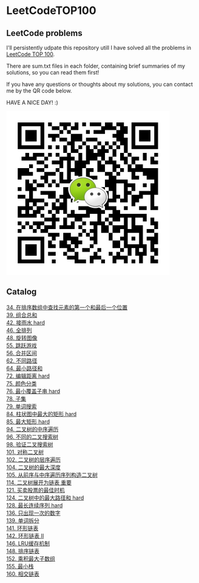 # LeetCodeTOP100
## LeetCode problems

I'll persistently udpate this repository utill I have solved all the problems in [LeetCode TOP 100](https://leetcode-cn.com/problemset/all/?listId=2cktkvj).

There are sum.txt files in each folder, containing brief summaries of my solutions, so you can read them first!

If you have any questions or thoughts about my solutions, you can contact me by the QR code below. 

HAVE A NICE DAY! :)

![wechat](imgs/wechat.jpg)

## Catalog

[34. 在排序数组中查找元素的第一个和最后一个位置](34.%20在排序数组中查找元素的第一个和最后一个位置)</br>
[39. 组合总和](39.%20组合总和)</br>
[42. 接雨水 hard](42.%20接雨水%20hard)</br>
[46. 全排列](46.%20全排列)</br>
[48. 旋转图像](48.%20旋转图像)</br>
[55. 跳跃游戏](55.%20跳跃游戏)</br>
[56. 合并区间](56.%20合并区间)</br>
[62. 不同路径](62.%20不同路径)</br>
[64. 最小路径和](64.%20最小路径和)</br>
[72. 编辑距离 hard](72.%20编辑距离%20hard)</br>
[75. 颜色分类](75.%20颜色分类)</br>
[76. 最小覆盖子串 hard](76.%20最小覆盖子串%20hard)</br>
[78. 子集](78.%20子集)</br>
[79. 单词搜索](79.%20单词搜索)</br>
[84. 柱状图中最大的矩形 hard](84.%20柱状图中最大的矩形%20hard)</br>
[85. 最大矩形 hard](85.%20最大矩形%20hard)</br>
[94. 二叉树的中序遍历](94.%20二叉树的中序遍历)</br>
[96. 不同的二叉搜索树](96.%20不同的二叉搜索树)</br>
[98. 验证二叉搜索树](98.%20验证二叉搜索树)</br>
[101. 对称二叉树](101.%20对称二叉树)</br>
[102. 二叉树的层序遍历](102.%20二叉树的层序遍历)</br>
[104. 二叉树的最大深度](104.%20二叉树的最大深度)</br>
[105. 从前序与中序遍历序列构造二叉树](105.%20从前序与中序遍历序列构造二叉树)</br>
[114. 二叉树展开为链表 重要](114.%20二叉树展开为链表%20重要)</br>
[121. 买卖股票的最佳时机](121.%20买卖股票的最佳时机)</br>
[124. 二叉树中的最大路径和 hard](124.%20二叉树中的最大路径和%20hard)</br>
[128. 最长连续序列 hard](128.%20最长连续序列%20hard)</br>
[136. 只出现一次的数字](136.%20只出现一次的数字)</br>
[139. 单词拆分](139.%20单词拆分)</br>
[141. 环形链表](141.%20环形链表)</br>
[142. 环形链表 II](142.%20环形链表%20II)</br>
[146. LRU缓存机制](146.%20LRU缓存机制)</br>
[148. 排序链表](148.%20排序链表)</br>
[152. 乘积最大子数组](152.%20乘积最大子数组)</br>
[155. 最小栈](155.%20最小栈)</br>
[160. 相交链表](160.%20相交链表)</br>
